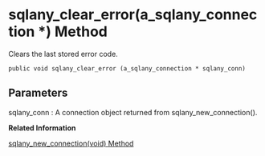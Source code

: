 <!-- loio3bf5310e6c5f1014bcd68a90f92625a2 -->

# sqlany\_clear\_error\(a\_sqlany\_connection \*\) Method

Clears the last stored error code.



```
public void sqlany_clear_error (a_sqlany_connection * sqlany_conn)
```



## Parameters

sqlany\_conn
:   A connection object returned from sqlany\_new\_connection\(\).

**Related Information**  


[sqlany\_new\_connection\(void\) Method](sqlany-new-connection-void-method-3bf6783.md "Creates a connection object.")

